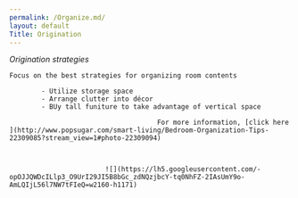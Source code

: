```yaml
---
permalink: /Organize.md/
layout: default
Title: Origination 
---
```


_Origination strategies_

	Focus on the best strategies for organizing room contents 
			
			- Utilize storage space
			- Arrange clutter into décor 
			- BUy tall funiture to take advantage of vertical space 
	
                                         For more information, [click here ](http://www.popsugar.com/smart-living/Bedroom-Organization-Tips-22309085?stream_view=1#photo-22309094)
	 
	

                            ![](https://lh5.googleusercontent.com/-opOJJQWDcILlp3_O9UrI29JI5B8bGc_zdNQzjbcY-tq0NhFZ-2IAsUmY9o-AmLQIjL56l7NW7tFIeQ=w2160-h1171)
